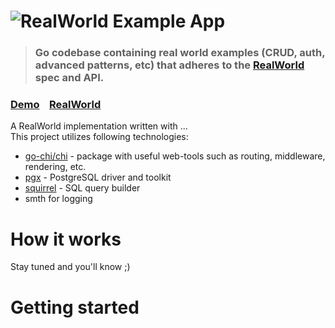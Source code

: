 # ![RealWorld Example App](logo.png)

> ### Go codebase containing real world examples (CRUD, auth, advanced patterns, etc) that adheres to the [RealWorld](https://github.com/gothinkster/realworld) spec and API.


### [Demo](https://demo.realworld.build/)&nbsp;&nbsp;&nbsp;&nbsp;[RealWorld](https://github.com/gothinkster/realworld)

A RealWorld implementation written with ...  
This project utilizes following technologies:
- [go-chi/chi](https://go-chi.io) - package with useful web-tools such as routing, middleware, rendering, etc.
- [pgx](https://github.com/jackc/pgx) - PostgreSQL driver and toolkit
- [squirrel](https://github.com/Masterminds/squirrel) - SQL query builder
- smth for logging


# How it works
Stay tuned and you'll know ;)

# Getting started


